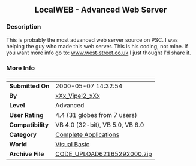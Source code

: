 ﻿<div align="center">

## LocalWEB \- Advanced Web Server


</div>

### Description

This is probably the most advanced web server source on PSC. I was helping the guy who made this web server. This is his coding, not mine. If you want more info go to: www.west-street.co.uk I just thought I'd share it.
 
### More Info
 


<span>             |<span>
---                |---
**Submitted On**   |2000-05-07 14:32:54
**By**             |[xXx\_VipeI2\_xXx](https://github.com/Planet-Source-Code/PSCIndex/blob/master/ByAuthor/xxx-vipei2-xxx.md)
**Level**          |Advanced
**User Rating**    |4.4 (31 globes from 7 users)
**Compatibility**  |VB 4\.0 \(32\-bit\), VB 5\.0, VB 6\.0
**Category**       |[Complete Applications](https://github.com/Planet-Source-Code/PSCIndex/blob/master/ByCategory/complete-applications__1-27.md)
**World**          |[Visual Basic](https://github.com/Planet-Source-Code/PSCIndex/blob/master/ByWorld/visual-basic.md)
**Archive File**   |[CODE\_UPLOAD62165292000\.zip](https://github.com/Planet-Source-Code/xxx-vipei2-xxx-localweb-advanced-web-server__1-8450/archive/master.zip)








